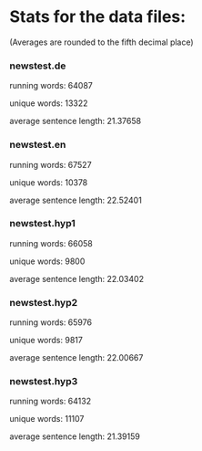 # Stats for the data files: 
(Averages are rounded to the fifth decimal place)

### newstest.de
running words: 64087

unique words: 13322

average sentence length: 21.37658

### newstest.en
running words: 67527

unique words: 10378

average sentence length: 22.52401

### newstest.hyp1
running words: 66058

unique words: 9800

average sentence length: 22.03402

### newstest.hyp2
running words: 65976

unique words: 9817

average sentence length: 22.00667

### newstest.hyp3
running words: 64132

unique words: 11107

average sentence length: 21.39159

